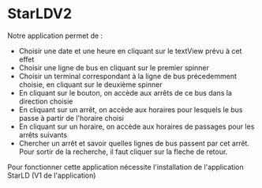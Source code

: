 # StarLDV2

Notre application permet de :

- Choisir une date et une heure en cliquant sur le textView prévu à cet effet
- Choisir une ligne de bus en cliquant sur le premier spinner
- Choisir un terminal correspondant à la ligne de bus précedemment choisie, en cliquant sur le deuxième spinner
- En cliquant sur le bouton, on accède aux arrêts de ce bus dans la direction choisie
- En cliquant sur un arrêt, on accède aux horaires pour lesquels le bus passe à partir de l'horaire choisi
- En cliquant sur un horaire, on accède aux horaires de passages pour les arrêts suivants
- Chercher un arrêt et savoir quelles lignes de bus passent par cet arrêt. Pour sortir de la recherche, il faut cliquer sur la fleche de retour.

Pour fonctionner cette application nécessite l'installation de l'application StarLD (V1 de l'application)
